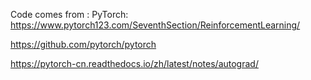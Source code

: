 Code comes from : PyTorch: https://www.pytorch123.com/SeventhSection/ReinforcementLearning/

https://github.com/pytorch/pytorch

https://pytorch-cn.readthedocs.io/zh/latest/notes/autograd/